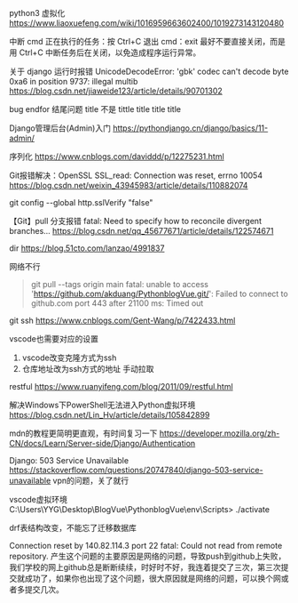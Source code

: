 python3 虚拟化
https://www.liaoxuefeng.com/wiki/1016959663602400/1019273143120480

中断 cmd 正在执行的任务：按 Ctrl+C 退出 cmd：exit 最好不要直接关闭，而是用 Ctrl+C 中断任务后在关闭，以免造成程序运行异常。

关于 django 运行时报错 UnicodeDecodeError: 'gbk' codec can't decode byte 0xa6 in position 9737: illegal multib
https://blog.csdn.net/jiaweide123/article/details/90701302

bug
endfor 结尾问题
title 不是 tittle title title title

Django管理后台(Admin)入门
https://pythondjango.cn/django/basics/11-admin/

序列化
https://www.cnblogs.com/daviddd/p/12275231.html

Git报错解决：OpenSSL SSL_read: Connection was reset, errno 10054 
https://blog.csdn.net/weixin_43945983/article/details/110882074

git config --global http.sslVerify "false"

【Git】pull 分支报错 fatal: Need to specify how to reconcile divergent branches...
https://blog.csdn.net/qq_45677671/article/details/122574671

dir
https://blog.51cto.com/lanzao/4991837

网络不行
> git pull --tags origin main
fatal: unable to access 'https://github.com/akduang/PythonblogVue.git/': Failed to connect to github.com port 443 after 21100 ms: Timed out


git ssh
https://www.cnblogs.com/Gent-Wang/p/7422433.html

vscode也需要对应的设置
1. vscode改变克隆方式为ssh
2. 仓库地址改为ssh方式的地址
手动拉取

restful
https://www.ruanyifeng.com/blog/2011/09/restful.html

解决Windows下PowerShell无法进入Python虚拟环境
https://blog.csdn.net/Lin_Hv/article/details/105842899

mdn的教程更简明更直观，有时间复习一下
https://developer.mozilla.org/zh-CN/docs/Learn/Server-side/Django/Authentication

Django: 503 Service Unavailable
https://stackoverflow.com/questions/20747840/django-503-service-unavailable
vpn的问题，关了就行

vscode虚拟环境
C:\Users\YYG\Desktop\BlogVue\PythonblogVue\env\Scripts> ./activate  

drf表结构改变，不能忘了迁移数据库

Connection reset by 140.82.114.3 port 22 fatal: Could not read from remote repository.
产生这个问题的主要原因是网络的问题，导致push到github上失败，我们学校的网上github总是断断续续，时好时不好，我连着提交了三次，第三次提交就成功了，如果你也出现了这个问题，很大原因就是网络的问题，可以换个网或者多提交几次。